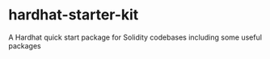 # hardhat-starter-kit
A Hardhat quick start package for Solidity codebases including some useful packages

